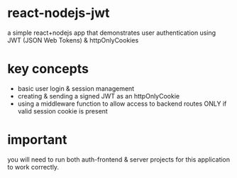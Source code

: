 # react-nodejs-jwt

a simple react+nodejs app that demonstrates user authentication using JWT (JSON Web Tokens) & httpOnlyCookies 

# key concepts 
* basic user login & session management
* creating & sending a signed JWT as an httpOnlyCookie
* using a middleware function to allow access to backend routes ONLY if valid session cookie is present

# important
you will need to run both auth-frontend & server projects for this application to work correctly. 
